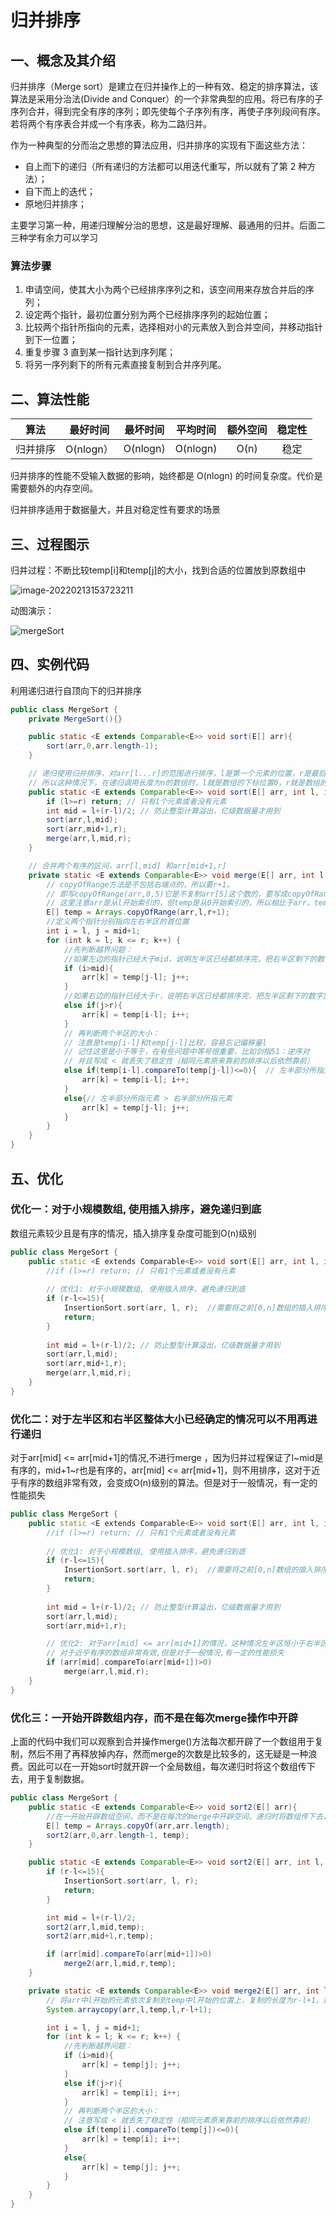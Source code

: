 # 归并排序

## 一、概念及其介绍

归并排序（Merge sort）是建立在归并操作上的一种有效、稳定的排序算法，该算法是采用分治法(Divide and Conquer）的一个非常典型的应用。将已有序的子序列合并，得到完全有序的序列；即先使每个子序列有序，再使子序列段间有序。若将两个有序表合并成一个有序表，称为二路归并。

作为一种典型的分而治之思想的算法应用，归并排序的实现有下面这些方法：

- 自上而下的递归（所有递归的方法都可以用迭代重写，所以就有了第 2 种方法）；
- 自下而上的迭代；
- 原地归并排序；

主要学习第一种，用递归理解分治的思想，这是最好理解、最通用的归并。后面二三种学有余力可以学习



### 算法步骤

1. 申请空间，使其大小为两个已经排序序列之和，该空间用来存放合并后的序列；
2. 设定两个指针，最初位置分别为两个已经排序序列的起始位置；
3. 比较两个指针所指向的元素，选择相对小的元素放入到合并空间，并移动指针到下一位置；
4. 重复步骤 3 直到某一指针达到序列尾；
5. 将另一序列剩下的所有元素直接复制到合并序列尾。



## 二、算法性能

|   算法   | 最好时间  | 最坏时间 | 平均时间 | 额外空间 | 稳定性 |
| :------: | :-------: | :------: | :------: | :------: | :----: |
| 归并排序 | O(nlogn） | O(nlogn) | O(nlogn) |   O(n)   |  稳定  |

归并排序的性能不受输入数据的影响，始终都是 O(nlogn) 的时间复杂度。代价是需要额外的内存空间。

归并排序适用于数据量大，并且对稳定性有要求的场景



## 三、过程图示

归并过程：不断比较temp[i]和temp[j]的大小，找到合适的位置放到原数组中

![image-20220213153723211](https://jswanyu-1309100582.cos.ap-shanghai.myqcloud.com/picgo/%E6%95%B0%E6%8D%AE%E7%BB%93%E6%9E%84%E4%B8%8E%E7%AE%97%E6%B3%95-%E5%BD%92%E5%B9%B6%E6%8E%92%E5%BA%8F%E5%9B%BE.png)



动图演示：

![mergeSort](https://jswanyu-1309100582.cos.ap-shanghai.myqcloud.com/picgo/mergeSort%E7%A4%BA%E6%84%8F%E5%9B%BE.gif)





## 四、实例代码

利用递归进行自顶向下的归并排序

```java
public class MergeSort {
    private MergeSort(){}

    public static <E extends Comparable<E>> void sort(E[] arr){
        sort(arr,0,arr.length-1);
    }

    // 递归使用归并排序，对arr[l...r]的范围进行排序，l是第一个元素的位置，r是最后一个元素的位置，两边都是闭区间
    // 所以这种情况下，在递归调用长度为n的数组时，l就是数组的下标位置0，r就是数组的下标位置n-1
    public static <E extends Comparable<E>> void sort(E[] arr, int l, int r){
        if (l>=r) return; // 只有1个元素或者没有元素
        int mid = l+(r-l)/2; // 防止整型计算溢出，亿级数据量才用到
        sort(arr,l,mid);
        sort(arr,mid+1,r);
        merge(arr,l,mid,r);
    }

    // 合并两个有序的区间，arr[l,mid] 和arr[mid+1,r]
    private static <E extends Comparable<E>> void merge(E[] arr, int l, int mid, int r){
        // copyOfRange方法是不包括右端点的，所以要r+1。
        // 即写copyOfRange(arr,0,5)它是不复制arr[5]这个数的，要写成copyOfRange(arr,0,6)
        // 这里注意arr是从l开始索引的，但temp是从0开始索引的，所以相比于arr，temp有一个l的偏移量
        E[] temp = Arrays.copyOfRange(arr,l,r+1);
        //定义两个指针分别指向左右半区的首位置
        int i = l, j = mid+1;
        for (int k = l; k <= r; k++) {
            //先判断越界问题：
            //如果左边的指针已经大于mid，说明左半区已经都排序完，把右半区剩下的数字放入arr，temp数组偏移量为l。
            if (i>mid){
                arr[k] = temp[j-l]; j++;
            }
            //如果右边的指针已经大于r，说明右半区已经都排序完，把左半区剩下的数字放入arr，temp数组偏移量为l。
            else if(j>r){
                arr[k] = temp[i-l]; i++;
            }
            // 再判断两个半区的大小：
            // 注意是temp[i-l]和temp[j-l]比较，容易忘记偏移量l
            // 记住这里是小于等于，在有些问题中等号很重要，比如剑指51：逆序对
            // 并且写成 < 就丢失了稳定性（相同元素原来靠前的排序以后依然靠前）
            else if(temp[i-l].compareTo(temp[j-l])<=0){  // 左半部分所指元素 <= 右半部分所指元素
                arr[k] = temp[i-l]; i++;
            }
            else{// 左半部分所指元素 > 右半部分所指元素
                arr[k] = temp[j-l]; j++;
            }
        }
    }
}
```





## 五、优化

### 优化一：对于小规模数组, 使用插入排序，避免递归到底

数组元素较少且是有序的情况，插入排序复杂度可能到O(n)级别

```c++
public class MergeSort {    
	public static <E extends Comparable<E>> void sort(E[] arr, int l, int r){
        //if (l>=r) return; // 只有1个元素或者没有元素
        
        // 优化1: 对于小规模数组, 使用插入排序，避免递归到底
        if (r-l<=15){
            InsertionSort.sort(arr, l, r);  //需要将之前[0,n]数组的插入排序改写为[l,r]的
            return;
        }
            
        int mid = l+(r-l)/2; // 防止整型计算溢出，亿级数据量才用到
        sort(arr,l,mid);
        sort(arr,mid+1,r);
        merge(arr,l,mid,r);
    }
}
```



### 优化二：对于左半区和右半区整体大小已经确定的情况可以不用再进行递归

对于arr[mid] <= arr[mid+1]的情况,不进行merge ，因为归并过程保证了l~mid是有序的，mid+1~r也是有序的，arr[mid] <= arr[mid+1]，则不用排序，这对于近乎有序的数组非常有效，会变成O(n)级别的算法。但是对于一般情况，有一定的性能损失

```c++
public class MergeSort {    
	public static <E extends Comparable<E>> void sort(E[] arr, int l, int r){
        //if (l>=r) return; // 只有1个元素或者没有元素
        
        // 优化1: 对于小规模数组, 使用插入排序，避免递归到底
        if (r-l<=15){
            InsertionSort.sort(arr, l, r);  //需要将之前[0,n]数组的插入排序改写为[l,r]的
            return;
        }
            
        int mid = l+(r-l)/2; // 防止整型计算溢出，亿级数据量才用到
        sort(arr,l,mid);
        sort(arr,mid+1,r);

        // 优化2: 对于arr[mid] <= arr[mid+1]的情况，这种情况左半区恒小于右半区，不需要进行merge
        // 对于近乎有序的数组非常有效,但是对于一般情况,有一定的性能损失
        if (arr[mid].compareTo(arr[mid+1])>0)
            merge(arr,l,mid,r);
    }
}
```



### 优化三：一开始开辟数组内存，而不是在每次merge操作中开辟

上面的代码中我们可以观察到合并操作merge()方法每次都开辟了一个数组用于复制，然后不用了再释放掉内存，然而merge的次数是比较多的，这无疑是一种浪费。因此可以在一开始sort时就开辟一个全局数组，每次递归时将这个数组传下去，用于复制数据。

```java
public class MergeSort {
    public static <E extends Comparable<E>> void sort2(E[] arr){
        //在一开始开辟数组空间，而不是在每次的merge中开辟空间。递归时将数组传下去，在合并过程中也可以不用考虑偏移量
        E[] temp = Arrays.copyOf(arr,arr.length);
        sort2(arr,0,arr.length-1, temp);
    }

    public static <E extends Comparable<E>> void sort2(E[] arr, int l, int r, E[] temp){
        if (r-l<=15){
            InsertionSort.sort(arr, l, r);
            return;
        }

        int mid = l+(r-l)/2;
        sort2(arr,l,mid,temp);
        sort2(arr,mid+1,r,temp);

        if (arr[mid].compareTo(arr[mid+1])>0)
            merge2(arr,l,mid,r,temp);
    }

    private static <E extends Comparable<E>> void merge2(E[] arr, int l, int mid, int r, E[] temp){
        // 将arr中l开始的元素依次复制到temp中l开始的位置上，复制的长度为r-l+1，这样下面就没有l的偏移量了
        System.arraycopy(arr,l,temp,l,r-l+1);

        int i = l, j = mid+1;
        for (int k = l; k <= r; k++) {
            //先判断越界问题：
            if (i>mid){
                arr[k] = temp[j]; j++;
            }
            else if(j>r){
                arr[k] = temp[i]; i++;
            }
            // 再判断两个半区的大小：
            // 注意写成 < 就丢失了稳定性（相同元素原来靠前的排序以后依然靠前）
            else if(temp[i].compareTo(temp[j])<=0){  
                arr[k] = temp[i]; i++;
            }
            else{
                arr[k] = temp[j]; j++;
            }
        }
    }
}
```







